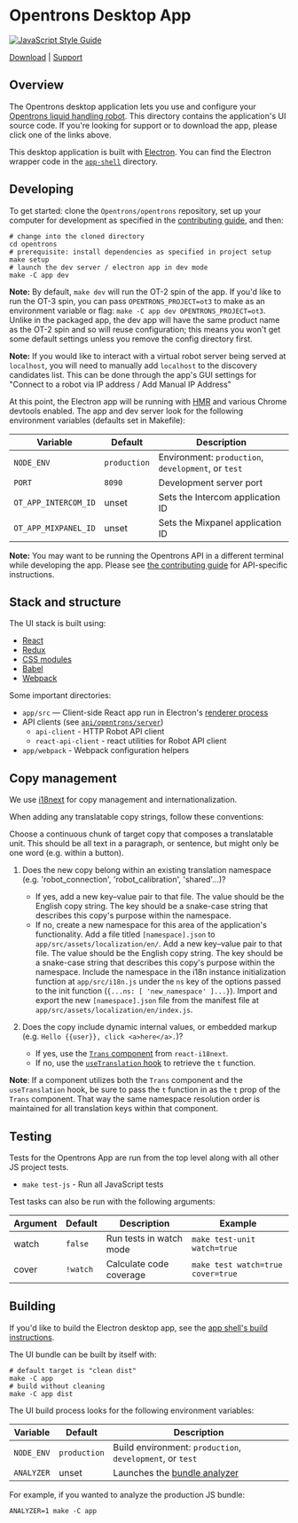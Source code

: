 # Opentrons Desktop App

[![JavaScript Style Guide][style-guide-badge]][style-guide]

[Download][] | [Support][]

## Overview

The Opentrons desktop application lets you use and configure your [Opentrons liquid handling robot][robots]. This directory contains the application's UI source code. If you're looking for support or to download the app, please click one of the links above.

This desktop application is built with [Electron][]. You can find the Electron wrapper code in the [`app-shell`](../app-shell) directory.

## Developing

To get started: clone the `Opentrons/opentrons` repository, set up your computer for development as specified in the [contributing guide][contributing-guide-setup], and then:

```shell
# change into the cloned directory
cd opentrons
# prerequisite: install dependencies as specified in project setup
make setup
# launch the dev server / electron app in dev mode
make -C app dev
```

**Note:** By default, `make dev` will run the OT-2 spin of the app. If you'd like to run the OT-3 spin, you can pass `OPENTRONS_PROJECT=ot3` to make as an environment variable or flag: `make -C app dev OPENTRONS_PROJECT=ot3`. Unlike in the packaged app, the dev app will have the same product name as the OT-2 spin and so will reuse configuration; this means you won't get some default settings unless you remove the config directory first.

**Note:** If you would like to interact with a virtual robot server being served at `localhost`, you will need to manually add `localhost` to the discovery candidates list. This can be done through the app's GUI settings for "Connect to a robot via IP address / Add Manual IP Address"

At this point, the Electron app will be running with [HMR][] and various Chrome devtools enabled. The app and dev server look for the following environment variables (defaults set in Makefile):

| Variable             | Default      | Description                                         |
| -------------------- | ------------ | --------------------------------------------------- |
| `NODE_ENV`           | `production` | Environment: `production`, `development`, or `test` |
| `PORT`               | `8090`       | Development server port                             |
| `OT_APP_INTERCOM_ID` | unset        | Sets the Intercom application ID                    |
| `OT_APP_MIXPANEL_ID` | unset        | Sets the Mixpanel application ID                    |

**Note:** You may want to be running the Opentrons API in a different terminal while developing the app. Please see [the contributing guide][contributing-guide-running-the-api] for API-specific instructions.

## Stack and structure

The UI stack is built using:

- [React][]
- [Redux][]
- [CSS modules][css-modules]
- [Babel][]
- [Webpack][]

Some important directories:

- `app/src` — Client-side React app run in Electron's [renderer process][electron-renderer]
- API clients (see [`api/opentrons/server`][api-server-source])
  - `api-client` - HTTP Robot API client
  - `react-api-client` - react utilities for Robot API client
- `app/webpack` - Webpack configuration helpers

## Copy management

We use [i18next](https://www.i18next.com) for copy management and internationalization.

When adding any translatable copy strings, follow these conventions:

Choose a continuous chunk of target copy that composes a translatable unit. This should be all text in a paragraph, or sentence, but might only be one word (e.g. within a button).

1. Does the new copy belong within an existing translation namespace (e.g. 'robot_connection', 'robot_calibration', 'shared'...)?

   - If yes, add a new key–value pair to that file. The value should be the English copy string. The key should be a snake-case string that describes this copy's purpose within the namespace.
   - If no, create a new namespace for this area of the application's functionality. Add a file titled `[namespace].json` to `app/src/assets/localization/en/`. Add a new key–value pair to that file. The value should be the English copy string. The key should be a snake-case string that describes this copy's purpose within the namespace. Include the namespace in the i18n instance initialization function at `app/src/i18n.js` under the `ns` key of the options passed to the init function (`{...ns: [ 'new_namespace' ]...}`). Import and export the new `[namespace].json` file from the manifest file at `app/src/assets/localization/en/index.js`.

2. Does the copy include dynamic internal values, or embedded markup (e.g. `Hello {{user}}, click <a>here</a>.`)?

   - If yes, use the [`Trans` component](https://react.i18next.com/latest/trans-component) from `react-i18next`.
   - If no, use the [`useTranslation` hook](https://react.i18next.com/latest/usetranslation-hook) to retrieve the `t` function.

**Note**: If a component utilizes both the `Trans` component and the `useTranslation` hook, be sure to pass the `t` function in as the `t` prop of the `Trans` component. That way the same namespace resolution order is maintained for all translation keys within that component.

## Testing

Tests for the Opentrons App are run from the top level along with all other JS project tests.

- `make test-js` - Run all JavaScript tests

Test tasks can also be run with the following arguments:

| Argument | Default  | Description             | Example                           |
| -------- | -------- | ----------------------- | --------------------------------- |
| watch    | `false`  | Run tests in watch mode | `make test-unit watch=true`       |
| cover    | `!watch` | Calculate code coverage | `make test watch=true cover=true` |

## Building

If you'd like to build the Electron desktop app, see the [app shell's build instructions][app-shell-readme-build].

The UI bundle can be built by itself with:

```shell
# default target is "clean dist"
make -C app
# build without cleaning
make -C app dist
```

The UI build process looks for the following environment variables:

| Variable   | Default      | Description                                               |
| ---------- | ------------ | --------------------------------------------------------- |
| `NODE_ENV` | `production` | Build environment: `production`, `development`, or `test` |
| `ANALYZER` | unset        | Launches the [bundle analyzer][bundle-analyzer]           |

For example, if you wanted to analyze the production JS bundle:

```shell
ANALYZER=1 make -C app
```

[style-guide]: https://standardjs.com
[style-guide-badge]: https://img.shields.io/badge/code_style-standard-brightgreen.svg?style=flat-square&maxAge=3600
[download]: http://opentrons.com/ot-app
[support]: https://support.opentrons.com/s/ot2-get-started
[robots]: https://opentrons.com/ot-2/
[contributing-guide-setup]: ../CONTRIBUTING.md#development-setup
[contributing-guide-running-the-api]: ../CONTRIBUTING.md#opentrons-api
[app-shell-readme-build]: ../app-shell/README.md#building
[api-server-source]: ../api/opentrons/server
[electron]: https://www.electronjs.org/
[electron-renderer]: https://electronjs.org/docs/tutorial/quick-start#renderer-process
[hmr]: https://webpack.js.org/concepts/hot-module-replacement/
[react]: https://reactjs.org/
[redux]: http://redux.js.org/
[css-modules]: https://github.com/css-modules/css-modules
[babel]: https://babeljs.io/
[webpack]: https://webpack.js.org/
[bundle-analyzer]: https://github.com/webpack-contrib/webpack-bundle-analyzer
